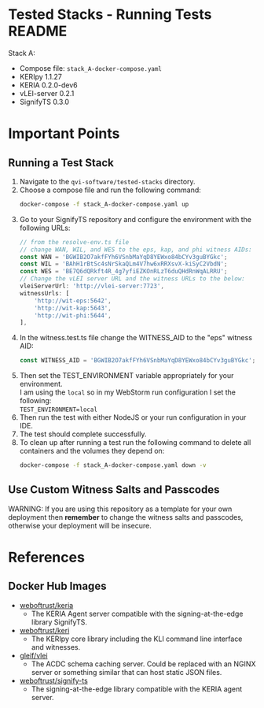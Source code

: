 # Tested Stacks - Running Tests README

Stack A:
- Compose file: `stack_A-docker-compose.yaml`
- KERIpy 1.1.27
- KERIA 0.2.0-dev6
- vLEI-server 0.2.1
- SignifyTS 0.3.0

# Important Points

## Running a Test Stack

1. Navigate to the `qvi-software/tested-stacks` directory.
2. Choose a compose file and run the following command:
    ```bash
    docker-compose -f stack_A-docker-compose.yaml up
    ```
3. Go to your SignifyTS repository and configure the environment with the following URLs:
   ```typescript
   // from the resolve-env.ts file
   // change WAN, WIL, and WES to the eps, kap, and phi witness AIDs:
   const WAN = 'BGWIB2O7akfFYh6VSnbMaYqD8YEWxo84bCYv3guBYGkc';
   const WIL = 'BAhH1rBtSc4sNrSkaQLm4V7hw6xRRXsvX-kiSyC2VbdN';
   const WES = 'BE7Q6dQRkft4R_4g7yfiEZKOnRLzT6duQHdRnWqALRRU';
   // Change the vLEI server URL and the witness URLs to the below:
   vleiServerUrl: 'http://vlei-server:7723',
   witnessUrls: [
       'http://wit-eps:5642',
       'http://wit-kap:5643',
       'http://wit-phi:5644',
   ],
   ```
4. In the witness.test.ts file change the WITNESS_AID to the "eps" witness AID: 
   ```typescript
   const WITNESS_AID = 'BGWIB2O7akfFYh6VSnbMaYqD8YEWxo84bCYv3guBYGkc';
   ```
5. Then set the TEST_ENVIRONMENT variable appropriately for your environment. \
   I am using the `local` so in my WebStorm run configuration I set the following: \
   `TEST_ENVIRONMENT=local`
6. Then run the test with either NodeJS or your run configuration in your IDE.
7. The test should complete successfully.
8. To clean up after running a test run the following command to delete all containers and the volumes they depend on:
    ```bash
    docker-compose -f stack_A-docker-compose.yaml down -v
    ```

## Use Custom Witness Salts and Passcodes

WARNING: If you are using this repository as a template for your own deployment then **remember** to change the witness salts and passcodes, otherwise your deployment will be insecure.

# References
## Docker Hub Images
- [weboftrust/keria][HUB_KERIA] 
  - The KERIA Agent server compatible with the signing-at-the-edge library SignifyTS.
- [weboftrust/keri][HUB_KERI] 
  - The KERIpy core library including the KLI command line interface and witnesses.
- [gleif/vlei][HUB_VLEI]
  - The ACDC schema caching server. Could be replaced with an NGINX server or something similar that can host static JSON files. 
- [weboftrust/signify-ts][LIB_SIGNIFY]
  -  The signing-at-the-edge library compatible with the KERIA agent server.

[DOCKER_HOST_NET]: https://docs.docker.com/engine/network/drivers/host/
[HUB_KERIA]: https://hub.docker.com/r/weboftrust/keria
[HUB_KERI]: https://hub.docker.com/r/weboftrust/keri
[HUB_VLEI]: https://hub.docker.com/r/gleif/vlei
[LIB_SIGNIFY]: https://github.com/WebOfTrust/signify-ts